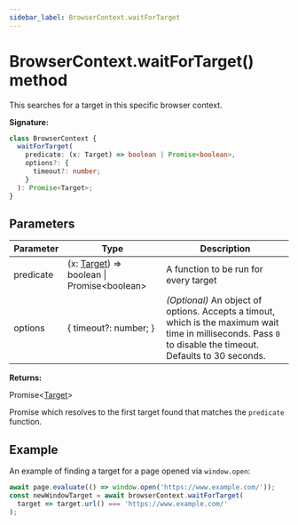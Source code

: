 ```yaml
---
sidebar_label: BrowserContext.waitForTarget
---
```


# BrowserContext.waitForTarget() method

This searches for a target in this specific browser context.

**Signature:**

```typescript
class BrowserContext {
  waitForTarget(
    predicate: (x: Target) => boolean | Promise<boolean>,
    options?: {
      timeout?: number;
    }
  ): Promise<Target>;
}
```

## Parameters

| Parameter | Type                                                                         | Description                                                                                                                                                                   |
| --------- | ---------------------------------------------------------------------------- | ----------------------------------------------------------------------------------------------------------------------------------------------------------------------------- |
| predicate | (x: [Target](./puppeteer.target.md)) =&gt; boolean \| Promise&lt;boolean&gt; | A function to be run for every target                                                                                                                                         |
| options   | { timeout?: number; }                                                        | <i>(Optional)</i> An object of options. Accepts a timout, which is the maximum wait time in milliseconds. Pass <code>0</code> to disable the timeout. Defaults to 30 seconds. |

**Returns:**

Promise&lt;[Target](./puppeteer.target.md)&gt;

Promise which resolves to the first target found that matches the `predicate` function.

## Example

An example of finding a target for a page opened via `window.open`:

```ts
await page.evaluate(() => window.open('https://www.example.com/'));
const newWindowTarget = await browserContext.waitForTarget(
  target => target.url() === 'https://www.example.com/'
);
```
